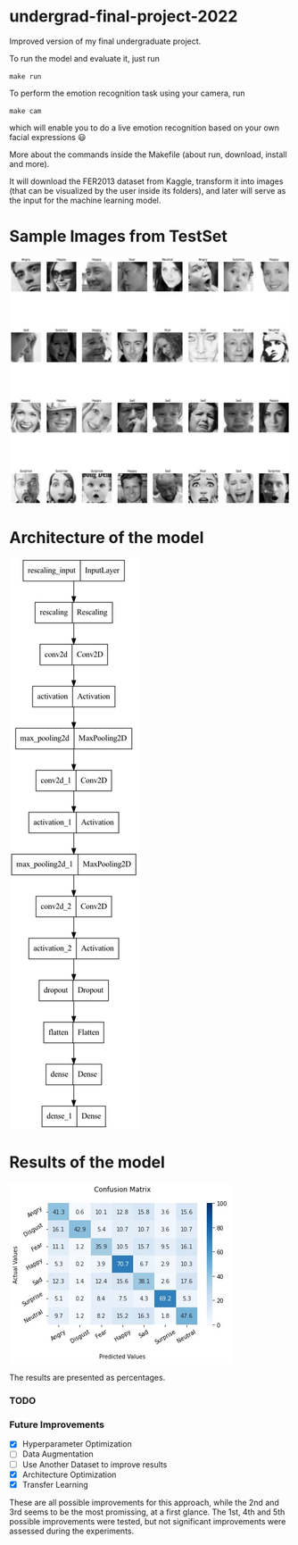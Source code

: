 # undergrad-final-project-2022

Improved version of my final undergraduate project.

To run the model and evaluate it, just run

`make run`

To perform the emotion recognition task using your camera, run

`make cam`

which will enable you to do a live emotion recognition based on your own facial expressions :smiley:

More about the commands inside the Makefile (about run, download, install and more).

It will download the FER2013 dataset from Kaggle, transform it into images (that can be
visualized by the user inside its folders), and later will serve as the input for the machine learning model.

# Sample Images from TestSet
![Sample](imgs/sample.jpg)

# Architecture of the model
![ModelArch](imgs/model_plot.jpg)

# Results of the model
![Results](imgs/output.jpg)

The results are presented as percentages.

### TODO
### Future Improvements

- [x] Hyperparameter Optimization
- [ ] Data Augmentation
- [ ] Use Another Dataset to improve results
- [x] Architecture Optimization
- [x] Transfer Learning

These are all possible improvements for this approach, while the 2nd and 3rd seems to be the most promissing, at a first glance. The 1st, 4th and 5th possible improvements were tested, but not significant improvements were assessed during the experiments.
